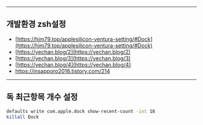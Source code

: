 
---
## 개발환경 zsh설정
- [https://hjm79.top/applesilicon-ventura-setting/#Dock](https://hjm79.top/applesilicon-ventura-setting/#Dock)
- [https://yechan.blog/2](https://yechan.blog/2)
- [https://yechan.blog/3](https://yechan.blog/3)
- [https://yechan.blog/4](https://yechan.blog/4)
- https://insapporo2016.tistory.com/214
---
## 독 최근항목 개수 설정
```bash
defaults write com.apple.dock show-recent-count -int 10
killall Dock
```
